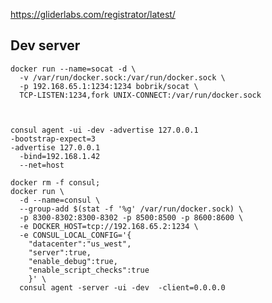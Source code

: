 https://gliderlabs.com/registrator/latest/


## Dev server

    docker run --name=socat -d \
      -v /var/run/docker.sock:/var/run/docker.sock \
      -p 192.168.65.1:1234:1234 bobrik/socat \
      TCP-LISTEN:1234,fork UNIX-CONNECT:/var/run/docker.sock



    consul agent -ui -dev -advertise 127.0.0.1
    -bootstrap-expect=3 
    -advertise 127.0.0.1
      -bind=192.168.1.42
      --net=host 
      
    docker rm -f consul;
    docker run \
      -d --name=consul \
      --group-add $(stat -f '%g' /var/run/docker.sock) \
      -p 8300-8302:8300-8302 -p 8500:8500 -p 8600:8600 \
      -e DOCKER_HOST=tcp://192.168.65.2:1234 \
      -e CONSUL_LOCAL_CONFIG='{
        "datacenter":"us_west",
        "server":true,
        "enable_debug":true,
        "enable_script_checks":true
        }' \
      consul agent -server -ui -dev  -client=0.0.0.0
    


